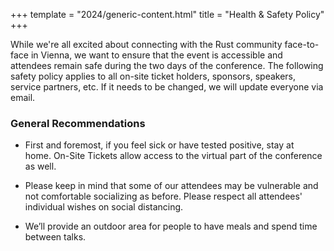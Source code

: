 +++
template = "2024/generic-content.html"
title = "Health & Safety Policy"
+++

<div class="box mb-7">
  <p>
    While we're all excited about connecting with the Rust community face-to-face in Vienna, we want to ensure that the event is accessible and attendees remain safe during the two days of the conference. The following safety policy applies to all on-site ticket holders, sponsors, speakers, service partners, etc. If it needs to be changed, we will update everyone via email.
  </p>
</div>
<h3 class="mb-3 mt-7">General Recommendations</h3>
<div class="box">
  <ul>
    <li>
      <p>First and foremost, <span class="highlight">if you feel sick or have tested positive, stay at home</span>. On-Site Tickets allow access to the virtual part of the conference as well.</p>
    </li>
    <li>
      <p>Please keep in mind that some of our attendees may be vulnerable and not comfortable socializing as before. <span class="highlight">Please respect all attendees' individual wishes on social distancing.</span></p>
    </li>
    <li>
      <p>We’ll provide an <span class="highlight">outdoor area</span> for people to have meals and spend time between talks.</p>
    </li>
  </ul>
</div>
